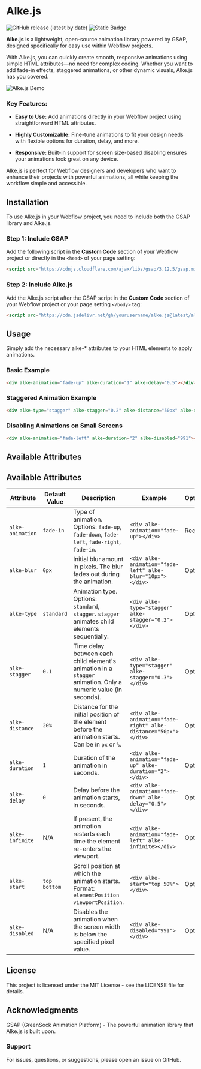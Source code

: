 # Alke.js

![GitHub release (latest by date)](https://img.shields.io/github/v/release/NicoSnts/alke)  ![Static Badge](https://img.shields.io/badge/Version-1.0.0-blue)


**Alke.js** is a lightweight, open-source animation library powered by GSAP, designed specifically for easy use within Webflow projects.

With Alke.js, you can quickly create smooth, responsive animations using simple HTML attributes—no need for complex coding. Whether you want to add fade-in effects, staggered animations, or other dynamic visuals, Alke.js has you covered.

![Alke.js Demo](https://github.com/NicoSnts/alke/blob/64a0f5d53a6b5e8bee1d864635139f46f8226fc0/Alke-demo.gif)

### Key Features:

- **Easy to Use:** Add animations directly in your Webflow project using straightforward HTML attributes.
  
- **Highly Customizable:** Fine-tune animations to fit your design needs with flexible options for duration, delay, and more.

- **Responsive:** Built-in support for screen size-based disabling ensures your animations look great on any device.

Alke.js is perfect for Webflow designers and developers who want to enhance their projects with powerful animations, all while keeping the workflow simple and accessible.

## Installation

To use Alke.js in your Webflow project, you need to include both the GSAP library and Alke.js.

### Step 1: Include GSAP

Add the following script in the **Custom Code** section of your Webflow project or directly in the `<head>` of your page setting:

```html
<script src="https://cdnjs.cloudflare.com/ajax/libs/gsap/3.12.5/gsap.min.js"></script>
```

### Step 2: Include Alke.js

Add the Alke.js script after the GSAP script in the **Custom Code** section of your Webflow project or your page setting `</body>` tag:

```html
<script src="https://cdn.jsdelivr.net/gh/yourusername/alke.js@latest/alke.js"></script>
```

## Usage

Simply add the necessary alke-* attributes to your HTML elements to apply animations.

### Basic Example
```html
<div alke-animation="fade-up" alke-duration="1" alke-delay="0.5"></div>
```

### Staggered Animation Example
```html
<div alke-type="stagger" alke-stagger="0.2" alke-distance="50px" alke-duration="1"></div>
```

### Disabling Animations on Small Screens
```html
<div alke-animation="fade-left" alke-duration="2" alke-disabled="991"></div>
```

## Available Attributes

## Available Attributes

| Attribute       | Default Value | Description                                                                 | Example                                                      | Optional/Required |
|-----------------|---------------|-----------------------------------------------------------------------------|--------------------------------------------------------------|-------------------|
| `alke-animation`| `fade-in`     | Type of animation. Options: `fade-up`, `fade-down`, `fade-left`, `fade-right`, `fade-in`. | `<div alke-animation="fade-up"></div>`                        | Required          |
| `alke-blur`     | `0px`         | Initial blur amount in pixels. The blur fades out during the animation.      | `<div alke-animation="fade-left" alke-blur="10px"></div>`     | Optional          |
| `alke-type`     | `standard`    | Animation type. Options: `standard`, `stagger`. `stagger` animates child elements sequentially. | `<div alke-type="stagger" alke-stagger="0.2"></div>`          | Optional          |
| `alke-stagger`  | `0.1`         | Time delay between each child element's animation in a `stagger` animation. Only a numeric value (in seconds).  | `<div alke-type="stagger" alke-stagger="0.3"></div>`          | Optional          |
| `alke-distance` | `20%`         | Distance for the initial position of the element before the animation starts. Can be in `px` or `%`. | `<div alke-animation="fade-right" alke-distance="50px"></div>`| Optional          |
| `alke-duration` | `1`           | Duration of the animation in seconds.                                        | `<div alke-animation="fade-up" alke-duration="2"></div>`      | Optional          |
| `alke-delay`    | `0`           | Delay before the animation starts, in seconds.                               | `<div alke-animation="fade-down" alke-delay="0.5"></div>`     | Optional          |
| `alke-infinite` | N/A           | If present, the animation restarts each time the element re-enters the viewport. | `<div alke-animation="fade-left" alke-infinite></div>`        | Optional          |
| `alke-start`    | `top bottom`  | Scroll position at which the animation starts. Format: `elementPosition viewportPosition`. | `<div alke-start="top 50%"></div>`                            | Optional          |
| `alke-disabled` | N/A           | Disables the animation when the screen width is below the specified pixel value. | `<div alke-disabled="991"></div>`                             | Optional          |

## License

This project is licensed under the MIT License - see the LICENSE file for details.

## Acknowledgments

GSAP (GreenSock Animation Platform) - The powerful animation library that Alke.js is built upon.

### Support

For issues, questions, or suggestions, please open an issue on GitHub.
